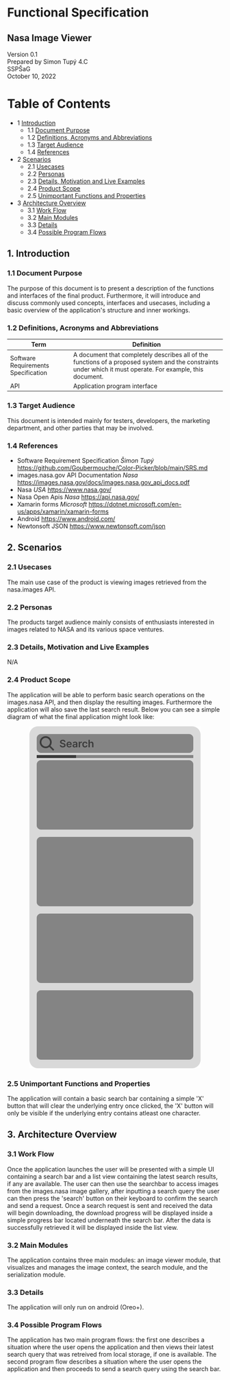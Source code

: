 # Functional Specification
## Nasa Image Viewer

Version 0.1  
Prepared by Simon Tupý 4.C  
SSPŠaG  
October 10, 2022

Table of Contents
================
* 1 [Introduction](#1-introduction)
   * 1.1 [Document Purpose](#11-document-purpose)
   * 1.2 [Definitions, Acronyms and Abbreviations](#12-definitions-acronyms-and-abbreviations)
   * 1.3 [Target Audience](#13-target-audience)
   * 1.4 [References](#14-references)
* 2 [Scenarios](#2-scenarios)
   * 2.1 [Usecases](#21-usecases)
   * 2.2 [Personas](#22-personas)
   * 2.3 [Details, Motivation and Live Examples](#23-details-motivation-and-live-examples)
   * 2.4 [Product Scope](#24-product-scope)
   * 2.5 [Unimportant Functions and Properties](#25-unimportant-functions-and-properties)
* 3 [Architecture Overview](#3-architecture-overview)
   * 3.1 [Work Flow](#31-work-flow)
   * 3.2 [Main Modules](#32-main-modules)
   * 3.3 [Details](#33-details)
   * 3.4 [Possible Program Flows](#34-possible-program-flows)

## 1. Introduction  
  ### 1.1 Document Purpose
  The purpose of this document is to present a description of the functions and interfaces of the final product. Furthermore, it will introduce and discuss commonly used concepts, interfaces and usecases, including a basic overview of the application's structure and inner workings.
  ### 1.2 Definitions, Acronyms and Abbreviations
| Term | Definition    |
| ---- | ------- |
| Software Requirements Specification  |  A document that completely describes all of the functions of a proposed system and the constraints under which it must operate. For example, this document.       |
| API | Application program interface |
  ### 1.3 Target Audience
This document is intended mainly for testers, developers, the marketing department, and other parties that may be involved. 
  ### 1.4 References
* Software Requirement Specification *Šimon Tupý* https://github.com/Goubermouche/Color-Picker/blob/main/SRS.md    
* images.nasa.gov API Documentation *Nasa* https://images.nasa.gov/docs/images.nasa.gov_api_docs.pdf
* Nasa *USA* https://www.nasa.gov/
* Nasa Open Apis *Nasa* https://api.nasa.gov/
* Xamarin forms *Microsoft* https://dotnet.microsoft.com/en-us/apps/xamarin/xamarin-forms
* Android https://www.android.com/
* Newtonsoft JSON https://www.newtonsoft.com/json
## 2. Scenarios
  ### 2.1 Usecases
The main use case of the product is viewing images retrieved from the nasa.images API.
  ### 2.2 Personas
The products target audience mainly consists of enthusiasts interested in images related to NASA and its various space ventures. 
  ### 2.3 Details, Motivation and Live Examples
N/A
  ### 2.4 Product Scope
The application will be able to perform basic search operations on the images.nasa API, and then display the resulting images. Furthermore the application will also save the last search result. Below you can see a simple diagram of what the final application might look like: 
<p align="center">
  <img src="https://github.com/Goubermouche/NASARestAPI/blob/master/Documents/Group%201.png" />
</p>

  ### 2.5 Unimportant Functions and Properties
The application will contain a basic search bar containing a simple 'X' button that will clear the underlying entry once clicked, the 'X' button will only be visible if the underlying entry contains atleast one character. 

## 3. Architecture Overview
  ### 3.1 Work Flow
 Once the application launches the user will be presented with a simple UI containing a search bar and a list view containing the latest search results, if any are available. The user can then use the searchbar to access images from the images.nasa image gallery, after inputting a search query the user can then press the 'search' button on their keyboard to confirm the search and send a request. Once a search request is sent and received the data will begin downloading, the download progress will be displayed inside a simple progress bar located underneath the search bar. After the data is successfully retrieved it will be displayed inside the list view. 
 
  ### 3.2 Main Modules
The application contains three main modules: an image viewer module, that visualizes and manages the image context, the search module, and the serialization module. 
  ### 3.3 Details
The application will only run on android (Oreo+).
  ### 3.4 Possible Program Flows
The application has two main program flows: the first one describes a situation where the user opens the application and then views their latest search query that was retreived from local storage, if one is available. The second program flow describes a situation where the user opens the application and then proceeds to send a search query using the search bar. 
